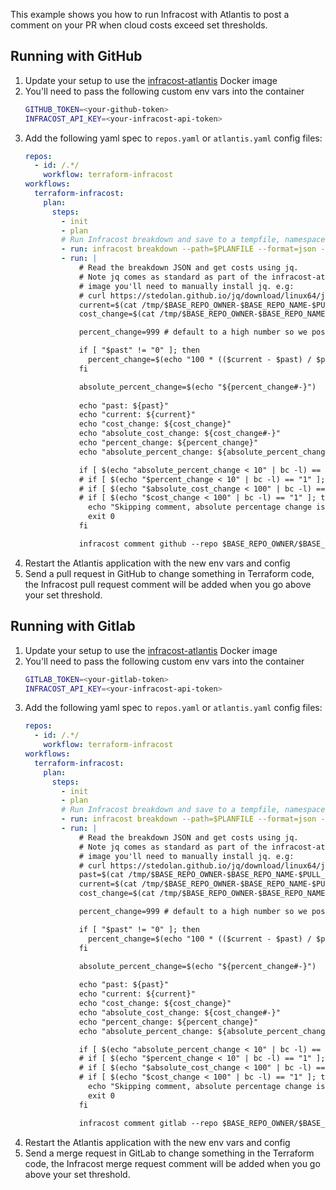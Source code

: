 This example shows you how to run Infracost with Atlantis to post a comment on your PR when cloud costs exceed set thresholds.

## Running with GitHub

1. Update your setup to use the [infracost-atlantis](https://hub.docker.com/r/infracost/infracost-atlantis) Docker image
2. You'll need to pass the following custom env vars into the container
   ```sh
   GITHUB_TOKEN=<your-github-token>
   INFRACOST_API_KEY=<your-infracost-api-token>
   ```
3. Add the following yaml spec to `repos.yaml` or `atlantis.yaml` config files:
   ```yaml
   repos:
     - id: /.*/
       workflow: terraform-infracost
   workflows:
     terraform-infracost:
       plan:
         steps:
           - init
           - plan
           # Run Infracost breakdown and save to a tempfile, namespaced by this project, PR, workspace and dir
           - run: infracost breakdown --path=$PLANFILE --format=json --log-level=info --out-file=/tmp/$BASE_REPO_OWNER-$BASE_REPO_NAME-$PULL_NUM-$WORKSPACE-$REPO_REL_DIR-infracost.json
           - run: |
               # Read the breakdown JSON and get costs using jq.
               # Note jq comes as standard as part of the infracost-atlantis Docker image. If you are using the base atlantis
               # image you'll need to manually install jq. e.g:
               # curl https://stedolan.github.io/jq/download/linux64/jq > /usr/local/bin/jq; chmod +x /usr/local/bin/jq               past=$(cat /tmp/$BASE_REPO_OWNER-$BASE_REPO_NAME-$PULL_NUM-$WORKSPACE-$REPO_REL_DIR-infracost.json | jq -r "(.pastTotalMonthlyCost // 0) | tonumber")
               current=$(cat /tmp/$BASE_REPO_OWNER-$BASE_REPO_NAME-$PULL_NUM-$WORKSPACE-$REPO_REL_DIR-infracost.json | jq -r "(.totalMonthlyCost // 0) | tonumber")
               cost_change=$(cat /tmp/$BASE_REPO_OWNER-$BASE_REPO_NAME-$PULL_NUM-$WORKSPACE-$REPO_REL_DIR-infracost.json | jq -r "(.diffTotalMonthlyCost // 0) | tonumber")

               percent_change=999 # default to a high number so we post a comment if there's no past cost

               if [ "$past" != "0" ]; then
                 percent_change=$(echo "100 * (($current - $past) / $past)" | bc -l)
               fi

               absolute_percent_change=$(echo "${percent_change#-}")
               
               echo "past: ${past}"
               echo "current: ${current}"
               echo "cost_change: ${cost_change}"
               echo "absolute_cost_change: ${cost_change#-}"
               echo "percent_change: ${percent_change}"
               echo "absolute_percent_change: ${absolute_percent_change}"
   
               if [ $(echo "absolute_percent_change < 10" | bc -l) == "1" ]; then           # Only comment if cost changed by more than plus or minus 10%
               # if [ $(echo "$percent_change < 10" | bc -l) == "1" ]; then         # Only comment if cost increased by more than 10%
               # if [ $(echo "$absolute_cost_change < 100" | bc -l) == "1" ]; then # Only comment if cost changed by more than plus or minus $100
               # if [ $(echo "$cost_change < 100" | bc -l) == "1" ]; then          # Only comment if cost increased by more than $100
                 echo "Skipping comment, absolute percentage change is less than 10%"
                 exit 0
               fi
   
               infracost comment github --repo $BASE_REPO_OWNER/$BASE_REPO_NAME --pull-request $PULL_NUM --path /tmp/$BASE_REPO_OWNER-$BASE_REPO_NAME-$PULL_NUM-$WORKSPACE-$REPO_REL_DIR-infracost.json --github-token $GITHUB_TOKEN
   ```
4. Restart the Atlantis application with the new env vars and config
5. Send a pull request in GitHub to change something in Terraform code, the Infracost pull request comment will be added when you go above your set threshold.

## Running with Gitlab

1. Update your setup to use the [infracost-atlantis](https://hub.docker.com/r/infracost/infracost-atlantis) Docker image
2. You'll need to pass the following custom env vars into the container
   ```sh
   GITLAB_TOKEN=<your-gitlab-token>
   INFRACOST_API_KEY=<your-infracost-api-token>
   ```
3. Add the following yaml spec to `repos.yaml` or `atlantis.yaml` config files:
   ```yaml
   repos:
     - id: /.*/
       workflow: terraform-infracost
   workflows:
     terraform-infracost:
       plan:
         steps:
           - init
           - plan
           # Run Infracost breakdown and save to a tempfile, namespaced by this project, PR, workspace and dir
           - run: infracost breakdown --path=$PLANFILE --format=json --log-level=info --out-file=/tmp/$BASE_REPO_OWNER-$BASE_REPO_NAME-$PULL_NUM-$WORKSPACE-$REPO_REL_DIR-infracost.json
           - run: |
               # Read the breakdown JSON and get costs using jq.
               # Note jq comes as standard as part of the infracost-atlantis Docker image. If you are using the base atlantis
               # image you'll need to manually install jq. e.g:
               # curl https://stedolan.github.io/jq/download/linux64/jq > /usr/local/bin/jq; chmod +x /usr/local/bin/jq
               past=$(cat /tmp/$BASE_REPO_OWNER-$BASE_REPO_NAME-$PULL_NUM-$WORKSPACE-$REPO_REL_DIR-infracost.json | jq -r "(.pastTotalMonthlyCost // 0) | tonumber")
               current=$(cat /tmp/$BASE_REPO_OWNER-$BASE_REPO_NAME-$PULL_NUM-$WORKSPACE-$REPO_REL_DIR-infracost.json | jq -r "(.totalMonthlyCost // 0) | tonumber")
               cost_change=$(cat /tmp/$BASE_REPO_OWNER-$BASE_REPO_NAME-$PULL_NUM-$WORKSPACE-$REPO_REL_DIR-infracost.json | jq -r "(.diffTotalMonthlyCost // 0) | tonumber")

               percent_change=999 # default to a high number so we post a comment if there's no past cost

               if [ "$past" != "0" ]; then
                 percent_change=$(echo "100 * (($current - $past) / $past)" | bc -l)
               fi

               absolute_percent_change=$(echo "${percent_change#-}")
               
               echo "past: ${past}"
               echo "current: ${current}"
               echo "cost_change: ${cost_change}"
               echo "absolute_cost_change: ${cost_change#-}"
               echo "percent_change: ${percent_change}"
               echo "absolute_percent_change: ${absolute_percent_change}"
   
               if [ $(echo "absolute_percent_change < 10" | bc -l) == "1" ]; then           # Only comment if cost changed by more than plus or minus 10%
               # if [ $(echo "$percent_change < 10" | bc -l) == "1" ]; then         # Only comment if cost increased by more than 10%
               # if [ $(echo "$absolute_cost_change < 100" | bc -l) == "1" ]; then # Only comment if cost changed by more than plus or minus $100
               # if [ $(echo "$cost_change < 100" | bc -l) == "1" ]; then          # Only comment if cost increased by more than $100
                 echo "Skipping comment, absolute percentage change is less than 10%"
                 exit 0
               fi
   
               infracost comment gitlab --repo $BASE_REPO_OWNER/$BASE_REPO_NAME --merge-request $PULL_NUM --path /tmp/$BASE_REPO_OWNER-$BASE_REPO_NAME-$PULL_NUM-$WORKSPACE-$REPO_REL_DIR-infracost.json --gitlab-token $GITLAB_TOKEN
   ```
4. Restart the Atlantis application with the new env vars and config
5. Send a merge request in GitLab to change something in the Terraform code, the Infracost merge request comment will be added when you go above your set threshold.
